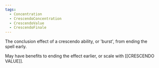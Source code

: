 ```yaml
---
tags:
  - Concentration
  - CrescendoConcentration
  - CrescendoValue
  - CrescendoFinale
---
```

The conclusion effect of a crescendo ability, or 'burst', from ending the spell early.

May have benefits to ending the effect earlier, or scale with [[CRESCENDO VALUE]].